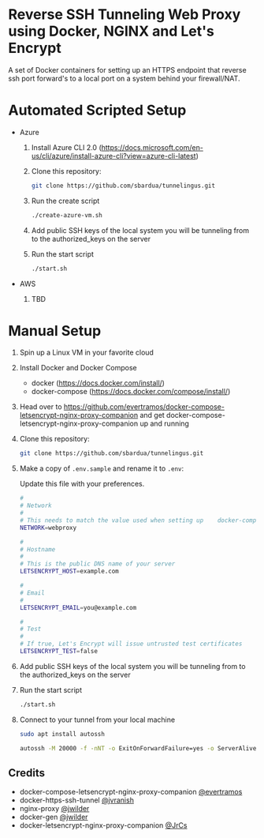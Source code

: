 # Reverse SSH Tunneling Web Proxy using Docker, NGINX and Let's Encrypt

A set of Docker containers for setting up an HTTPS endpoint that reverse ssh port forward's to a local port on a system behind your firewall/NAT.

# Automated Scripted Setup

- Azure

    1. Install Azure CLI 2.0 (https://docs.microsoft.com/en-us/cli/azure/install-azure-cli?view=azure-cli-latest)
    
    2. Clone this repository:

        ```bash
        git clone https://github.com/sbardua/tunnelingus.git
        ```
    
    3. Run the create script
    
        ```bash
        ./create-azure-vm.sh
        ```

    4. Add public SSH keys of the local system you will be tunneling from to the authorized_keys on the server

    5. Run the start script

        ```bash
        ./start.sh
        ```

- AWS

    1. TBD

# Manual Setup

1. Spin up a Linux VM in your favorite cloud

2. Install Docker and Docker Compose

    - docker (https://docs.docker.com/install/)
    - docker-compose (https://docs.docker.com/compose/install/)

3. Head over to https://github.com/evertramos/docker-compose-letsencrypt-nginx-proxy-companion and get docker-compose-letsencrypt-nginx-proxy-companion up and running

4. Clone this repository:

    ```bash
    git clone https://github.com/sbardua/tunnelingus.git
    ```

5. Make a copy of `.env.sample` and rename it to `.env`:

    Update this file with your preferences.

    ```bash
    #
    # Network
    #
    # This needs to match the value used when setting up    docker-compose-letsencrypt-nginx-proxy-companion
    NETWORK=webproxy

    #
    # Hostname
    #
    # This is the public DNS name of your server
    LETSENCRYPT_HOST=example.com

    #
    # Email
    #
    LETSENCRYPT_EMAIL=you@example.com

    #
    # Test
    #
    # If true, Let's Encrypt will issue untrusted test certificates
    LETSENCRYPT_TEST=false
    ```

6. Add public SSH keys of the local system you will be tunneling from to the authorized_keys on the server

7. Run the start script

    ```bash
    ./start.sh
    ```

8. Connect to your tunnel from your local machine

    ```bash
    sudo apt install autossh

    autossh -M 20000 -f -nNT -o ExitOnForwardFailure=yes -o ServerAliveInterval=30 -o ConnectTimeout=5 -g -R 8080:localhost:8123 -p 2222 tunnelingus@your-public-fqdn.com
    ```

## Credits

- docker-compose-letsencrypt-nginx-proxy-companion [@evertramos](https://github.com/evertramos/docker-compose-letsencrypt-nginx-proxy-companion)
- docker-https-ssh-tunnel [@jvranish](https://github.com/jvranish/docker-https-ssh-tunnel)
- nginx-proxy [@jwilder](https://github.com/jwilder/nginx-proxy)
- docker-gen [@jwilder](https://github.com/jwilder/docker-gen)
- docker-letsencrypt-nginx-proxy-companion [@JrCs](https://github.com/JrCs/docker-letsencrypt-nginx-proxy-companion)
